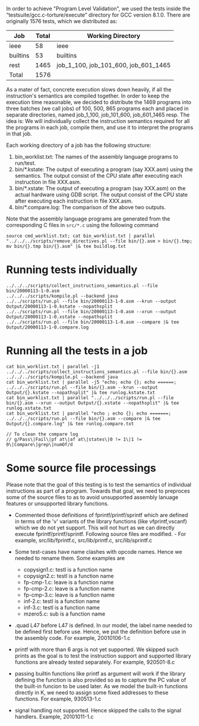 In order to achieve "Program Level Validation", we used the tests inside the “testsuite/gcc.c-torture/execute” directory for GCC version 8.1.0. There are originally 1576 tests, which we distributed as:

| Job  | Total | Working Directory |
|------|-------|-------------------|
| ieee | 58    | ieee              |
| builtins | 53   | builtins       |
| rest | 1465   | job_1_100, job_101_600, job_601_1465 |
| Total | 1576 | |

As a mater of fact, concrete execution slows down heavily, if all the instruction's semantics are compiled together.
In order to keep the execution time reasonable, we decided to distribute the 1469 programs into three batches (we call jobs) of 100, 500, 865 programs each and placed in separate directories, named job_1_100, job_101_600, job_601_1465 resp. The idea is: We will individually collect the instruction semantics required for all the programs in each job, compile them, and use it to interpret the programs in that job.

Each working directory of a job has the following structure:
1. bin_worklist.txt: The names of the assembly language programs to run/test.
2. bin/\*.kstate: The output of executing a program (say XXX.asm) using the semantics. The output consist of the CPU state after executing each instruction in file XXX.asm.
3. bin/\*.xstate: The output of executing a program (say XXX.asm) on the actual hardware using GDB script. The output consist of the CPU state after executing each instruction in file XXX.asm.
4. bin/\*.compare.log: The comparison of the above two outputs.

Note that the assembly language programs are generated from the corresponding C files in `src/*.c` using the following command
```
source cmd_worklist.txt; cat bin_worklist.txt | parallel "../../../scripts/remove_directives.pl --file bin/{}.asm > bin/{}.tmp; mv bin/{}.tmp bin/{}.asm" |& tee buildlog.txt
```

# Running tests individually
```
../../../scripts/collect_instructions_semantics.pl --file bin/20000113-1-0.asm 
../../../scripts/kompile.pl --backend java
../../scripts/run.pl --file bin/20000113-1-0.asm --krun --output Output/20000113-1-0.kstate --nopathsplit
../../scripts/run.pl --file bin/20000113-1-0.asm --xrun --output Output/20000113-1-0.xstate --nopathsplit
../../scripts/run.pl --file bin/20000113-1-0.asm --compare |& tee Output/20000113-1-0.compare.log
```

# Running all the tests in a job
```
cat bin_worklist.txt | parallel -j1 ../../../scripts/collect_instructions_semantics.pl --file bin/{}.asm
../../../scripts/kompile.pl --backend java
cat bin_worklist.txt | parallel -j5 "echo; echo {}; echo ======; ../../../scripts/run.pl --file bin/{}.asm --krun --output Output/{}.kstate --nopathsplit" |& tee runlog.kstate.txt
cat bin_worklist.txt | parallel "../../../scripts/run.pl --file bin/{}.asm --xrun --output Output/{}.xstate --nopathsplit" |& tee runlog.xstate.txt
cat bin_worklist.txt | parallel "echo ; echo {}; echo =======;  ../../../scripts/run.pl --file bin/{}.asm --compare |& tee Output/{}.compare.log" |& tee runlog.compare.txt

// To clean the compare log
// g/Pass\|Fail\|pf at\|af at\|states\|0 != 1\|1 != 0\|Compare\|grep\|numOf/d

```
# Some source file processings
Please note that the goal of this testing is to test the semantics of individual instructions as part of a program. Towards that goal, we need to preproces some of the source files to as to avoid unsupported assembly lanuage features or unsupported library functions. 

- Commented those definitions of fprintf/printf/sprintf which are defined in terms of 
    the  'v' variants of the library functions (like vfprintf,vscanf) which  we do not yet support.
    This will not hurt as we can directly execute fprintf/printf/sprintf.
    Following source files are modified.
      - For example, src/lib/fprintf.c, src/lib/printf.c, src/lib/sprintf.c
      
 - Some test-cases have name clashes with opcode names. Hence we needed to rename them. Some examples are
    - copysign1.c: testl is a function name
    - copysign2.c: testl is a function name
    - fp-cmp-1.c: leave is a function name
    - fp-cmp-2.c: leave is a function name
    - fp-cmp-3.c: leave is a function name
    - inf-2.c: testl is a function name
    - inf-3.c: testl is a function name
    - mzero5.c: sub is a function name


 - .quad L47 before L47 is defined. In our model, the label name needed to be defined first before use. Hence, we put the definition before use in the assembly code. For example, 20010106-1.c

 - printf with more than 6 args is not yet supported. We skipped such prints as the goal is to test the instruction support and supported library functions are already tested separately. For example, 920501-8.c
 - passing builtin functions like printf as argument will work if the library defining the function is also provided so as to capture the PC value of the built-in funcion to be used later. As we model the built-in functions directly in K, we need  to assign some fixed addresses to these functions.   For example, 930513-1.c
 - signal handling not supported. Hence skipped the calls to the signal handlers. Example, 20101011-1.c

